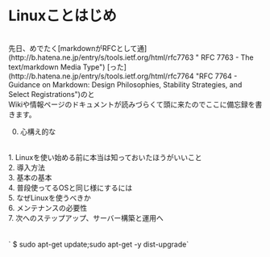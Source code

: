 # Linuxことはじめ
<br>
先日、めでたく[markdownがRFCとして通](http://b.hatena.ne.jp/entry/s/tools.ietf.org/html/rfc7763 "
RFC 7763 - The text/markdown Media Type") [った](http://b.hatena.ne.jp/entry/s/tools.ietf.org/html/rfc7764 "RFC 7764 - Guidance on Markdown: Design Philosophies, Stability Strategies, and Select Registrations")のと
<br>
Wikiや情報ページのドキュメントが読みづらくて頭に来たのでここに備忘録を書きます。
<br>

0. 心構え的な
<br>
1. Linuxを使い始める前に本当は知っておいたほうがいいこと
<br>
2. 導入方法
<br>
3. 基本の基本
<br>
4. 普段使ってるOSと同じ様にするには
<br>
5. なぜLinuxを使うべきか
<br>
6. メンテナンスの必要性
<br>
7. 次へのステップアップ、サーバー構築と運用へ
<br>
<br>



<br>
` $ sudo apt-get update;sudo apt-get -y dist-upgrade`

<br>
<br>
